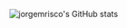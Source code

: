 ![jorgemrisco's GitHub stats](https://github-readme-stats.vercel.app/api?username=jorgemrisco&count_private=true&show_icons=true&bg_color=0D1117&title_color=FFFFFF&text_color=FFFFFF&icon_color=6E40C9&hide_border=true)
